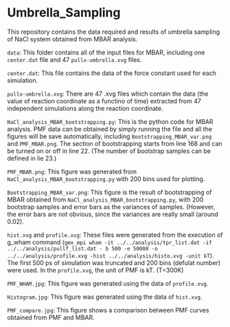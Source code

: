 # Umbrella_Sampling

This repository contains the data required and results of umbrella sampling of NaCl system obtained from MBAR analysis.

`data`: This folder contains all of the input files for MBAR, including one `center.dat` file and 47 `pullx-umbrella.xvg` files.  

`center.dat`: This file contains the data of the force constant used for each simulation.  

`pullx-umbrella.xvg`: There are 47 .xvg files which contain the data (the value of reaction coordinate as a functino of time) extracted from 47 independent simulations along the reaction coordinate.  

`NaCl_analysis_MBAR_bootstrapping.py`: This is the python code for MBAR analysis. PMF data can be obtained by simply running the file and all the figures will be save automatically, including `Bootstrapping_MBAR_var.png` and `PMF_MBAR.png`. The section of bootstrapping starts from line 168 and can be turned on or off in line 22. (The number of bootstrap samples can be defined in lie 23.)

`PMF_MBAR.png`: This figure was generated from `NaCl_analysis_MBAR_bootstrapping.py` with 200 bins used for plotting.  

`Bootstrapping_MBAR_var.png`: This figure is the result of bootstrapping of MBAR obtained from `NaCl_analysis_MBAR_bootstrapping.py`, with 200 bootstrap samples and error bars as the variances of samples. (However, the error bars are not obvious, since the variances are really small (around 0.02). 

`hist.xvg` and `profile.xvg`: These files were generated from the execution of g_wham command (`gmx_mpi wham -it ../../analysis/tpr_list.dat -if ../../analysis/pullf_list.dat -
b 500 -e 50000 -o ../../analysis/profile.xvg -hist ../../analysis/histo.xvg -unit kT`). The first 500 ps of simulation was truncated and 200 bins (defulat number) were used. In the `profile.xvg`, the unit of PMF is kT. (T=300K) 

`PMF_WHAM.jpg`: This figure was generated using the data of `profile.xvg`.

`Histogram.jpg`: This figure was generated using the data of `hist.xvg`.

`PMF_compare.jpg`: This figure shows a comparison between PMF curves obtained from PMF and MBAR.



